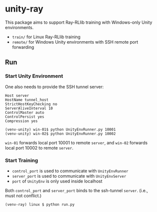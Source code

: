 # unity-ray

This package aims to support Ray-RLlib training with Windows-only Unity environments.

- `train/` for Linux Ray-RLlib training
- `remote/` for Windows Unity environments with SSH remote port forwarding

## Run

### Start Unity Environment

One also needs to provide the SSH tunnel server:

```
Host server
HostName tunnel_host
StrictHostKeyChecking no
ServerAliveInterval 10
ControlMaster auto
ControlPersist yes
Compression yes
```

```shell
(venv-unity) win-01$ python UnityEnvRunner.py 10001
(venv-unity) win-02$ python UnityEnvRunner.py 10002
```

`win-01` forwards local port 10001 to remote `server`, and `win-02` forwards local port 10002 to remote `server`.

### Start Training

- `control_port` is used to communicate with `UnityEnvRunner`
- `server_port` is used to communicate with `UnityEnvServer`
- `port` of `UnityEnv` is only used inside localhost

Both `control_port` and `server_port` binds to the ssh-tunnel `server`. (i.e., must not conflict.)

```shell
(venv-ray) linux $ python run.py
```